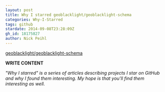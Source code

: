 ```yaml
---
layout: post
title: Why I starred geoblacklight/geoblacklight-schema
categories: Why-I-Starred
tags: github
stardate: 2014-09-08T23:28:09Z
gh_id: 18175827
author: Nick Peihl
---
```


[geoblacklight/geoblacklight-schema](https://github.com/geoblacklight/geoblacklight-schema)

**WRITE CONTENT**

*"Why I starred" is a series of articles describing projects I star on GitHub and why I found them interesting. My hope is that you'll find them interesting as well.*

